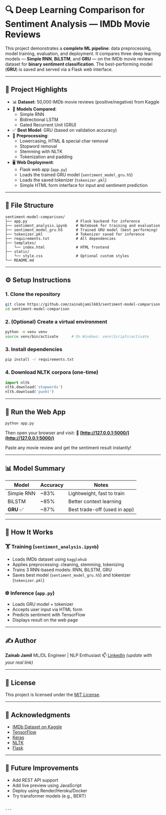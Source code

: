 # 🔍 Deep Learning Comparison for Sentiment Analysis — IMDb Movie Reviews

This project demonstrates a **complete ML pipeline**: data preprocessing, model training, evaluation, and deployment. It compares three deep learning models — **Simple RNN**, **BiLSTM**, and **GRU** — on the IMDb movie reviews dataset for **binary sentiment classification**. The best-performing model (**GRU**) is saved and served via a Flask web interface.

---

## 📌 Project Highlights

- 📊 **Dataset**: 50,000 IMDb movie reviews (positive/negative) from Kaggle
- 🧠 **Models Compared**:
  - Simple RNN
  - Bidirectional LSTM
  - Gated Recurrent Unit (GRU)
- ✅ **Best Model**: GRU (based on validation accuracy)
- 🔐 **Preprocessing**:
  - Lowercasing, HTML & special char removal
  - Stopword removal
  - Stemming with NLTK
  - Tokenization and padding
- 🖥️ **Web Deployment**:
  - Flask web app (`app.py`)
  - Loads the trained GRU model (`sentiment_model_gru.h5`)
  - Loads the saved tokenizer (`tokenizer.pkl`)
  - Simple HTML form interface for input and sentiment prediction

---

## 📁 File Structure

```plaintext
sentiment-model-comparison/
├── app.py                      # Flask backend for inference
├── sentiment_analysis.ipynb    # Notebook for training and evaluation
├── sentiment_model_gru.h5      # Trained GRU model (best performing)
├── tokenizer.pkl               # Tokenizer saved for inference
├── requirements.txt            # All dependencies
├── templates/
│   └── index.html              # HTML frontend
├── static/
│   └── style.css               # Optional custom styles
└── README.md
````

---

## ⚙️ Setup Instructions

### 1. Clone the repository

```bash
git clone https://github.com/zainabjamil683/sentiment-model-comparison.git
cd sentiment-model-comparison
```

### 2. (Optional) Create a virtual environment

```bash
python -m venv venv
source venv/bin/activate      # On Windows: venv\Scripts\activate
```

### 3. Install dependencies

```bash
pip install -r requirements.txt
```

### 4. Download NLTK corpora (one-time)

```python
import nltk
nltk.download('stopwords')
nltk.download('punkt')
```

---

## 🚀 Run the Web App

```bash
python app.py
```

Then open your browser and visit:
🔗 **[http://127.0.0.1:5000/](http://127.0.0.1:5000/)**

Paste any movie review and get the sentiment result instantly!

---

## 📊 Model Summary

| Model      | Accuracy | Notes                        |
| ---------- | -------- | ---------------------------- |
| Simple RNN | \~83%    | Lightweight, fast to train   |
| BiLSTM     | \~85%    | Better context learning      |
| **GRU** ✅  | \~87%    | Best trade-off (used in app) |

---

## 🧠 How It Works

### 🏋️ Training (`sentiment_analysis.ipynb`)

* Loads IMDb dataset using `kagglehub`
* Applies preprocessing: cleaning, stemming, tokenizing
* Trains 3 RNN-based models: RNN, BiLSTM, GRU
* Saves best model (`sentiment_model_gru.h5`) and tokenizer (`tokenizer.pkl`)

### 🌐 Inference (`app.py`)

* Loads GRU model + tokenizer
* Accepts user input via HTML form
* Predicts sentiment with TensorFlow
* Displays result on the web page

---

## ✍️ Author

**Zainab Jamil**
ML/DL Engineer | NLP Enthusiast
📫 [LinkedIn](https://www.linkedin.com/in/zainab-jamil/) *(update with your real link)*

---

## 📜 License

This project is licensed under the [MIT License](LICENSE).

---

## 🙏 Acknowledgments

* [IMDb Dataset on Kaggle](https://www.kaggle.com/datasets/lakshmi25npathi/imdb-dataset-of-50k-movie-reviews)
* [TensorFlow](https://www.tensorflow.org/)
* [Keras](https://keras.io/)
* [NLTK](https://www.nltk.org/)
* [Flask](https://flask.palletsprojects.com/)

---

## 🚧 Future Improvements

* Add REST API support
* Add live preview using JavaScript
* Deploy using Render/Heroku/Docker
* Try transformer models (e.g., BERT)

```

---

